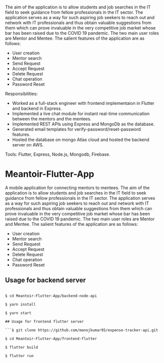 The aim of the application is to allow students and job searches in the IT field to seek guidance from fellow professionals in the IT sector. The application serves as a way for such aspiring job seekers to reach out and network with IT professionals and thus obtain valuable suggestions from them which can prove invaluable in the very competitive job market whose bar has been raised due to the COVID 19 pandemic. The two main user roles are Mentor and Mentee. The salient features of the application are as follows:

- User creation
- Mentor search
- Send Request
- Accept Request
- Delete Request
- Chat operation
- Password Reset

Responsibilities:
- Worked as a full-stack engineer with frontend implementaion in Flutter and backend in Express.
- Implemented a live chat module for instant real-time communication between the mentors and the mentees.
- Implemented REST APIs using Express and MongoDb as the database.
- Generated email templates for verify-password/reset-password features.
- Hosted the database on mongo Atlas cloud and hosted the backend server on AWS.

Tools: Flutter, Express, Node.js, Mongodb, Firebase.

# Meantoir-Flutter-App
A mobile application for connecting mentors to mentees. The aim of the application is to allow students and job searches in the IT field to seek guidance from fellow professionals in the IT sector. The application serves as a way for such aspiring job seekers to reach out and network with IT professionals and thus obtain valuable suggestions from them which can prove invaluable in the very competitive job market whose bar has been raised due to the COVID 19 pandemic. The two main user roles are Mentor and Mentee. The salient features of the application are as follows:

- User creation
- Mentor search
- Send Request
- Accept Request
- Delete Request
- Chat operation
- Password Reset

## Usage for backend server

```$ git clone https://github.com/manojkumar95/expense-tracker-api.git

$ cd Meantoir-Flutter-App/backend-node-api

$ yarn install

$ yarn start

## Usage for frontend flutter server

```$ git clone https://github.com/manojkumar95/expense-tracker-api.git

$ cd Meantoir-Flutter-App/frontend-flutter

$ flutter build

$ flutter run

